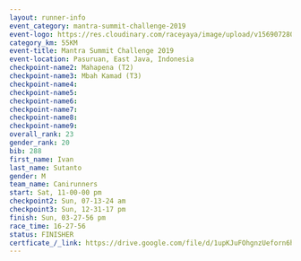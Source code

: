 ```yaml
---
layout: runner-info 
event_category: mantra-summit-challenge-2019 
event-logo: https://res.cloudinary.com/raceyaya/image/upload/v1569072809/logo/mantra-image_segrbx.jpg
category_km: 55KM 
event-title: Mantra Summit Challenge 2019 
event-location: Pasuruan, East Java, Indonesia 
checkpoint-name2: Mahapena (T2) 
checkpoint-name3: Mbah Kamad (T3) 
checkpoint-name4: 
checkpoint-name5: 
checkpoint-name6: 
checkpoint-name7: 
checkpoint-name8: 
checkpoint-name9: 
overall_rank: 23
gender_rank: 20
bib: 288
first_name: Ivan
last_name: Sutanto
gender: M
team_name: Canirunners
start: Sat, 11-00-00 pm
checkpoint2: Sun, 07-13-24 am
checkpoint3: Sun, 12-31-17 pm
finish: Sun, 03-27-56 pm
race_time: 16-27-56
status: FINISHER
certficate_/_link: https://drive.google.com/file/d/1upKJuFOhgnzUeforn6huq4CfecwSxyJv/view?usp=sharing
---
```

